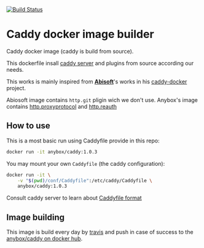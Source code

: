 [![Build Status](https://travis-ci.org/anybox/caddy-docker.svg?branch=master)](
https://travis-ci.org/anybox/caddy-docker)

# Caddy docker image builder

Caddy docker image (caddy is build from source).

This dockerfile insall [caddy server](https://github.com/caddyserver/caddy)
and plugins from source according our needs.

This works is mainly inspired from **[Abisoft](
https://github.com/abiosoft)**'s works in his [caddy-docker](
https://github.com/abiosoft/caddy-docker) project.

Abiosoft image contains ``http.git`` pligin wich we don't
use. Anybox's image contains [http.proxyprotocol](
https://github.com/mastercactapus/caddy-proxyprotocol) and [http.reauth](
https://github.com/freman/caddy-reauth)

## How to use


This is a most basic run using Caddyfile provide in this repo:

```bash
docker run -it anybox/caddy:1.0.3
```

You may mount your own ``Caddyfile`` (the caddy configuration):

```bash
docker run -it \
    -v "$(pwd)/conf/Caddyfile":/etc/caddy/Caddyfile \
    anybox/caddy:1.0.3
```

Consult caddy server to learn about [Caddyfile format](
https://caddyserver.com/docs)

## Image building

This image is build every day by [travis](
https://travis-ci.org/anybox/caddy-docker) and push in case of success
to the [anybox/caddy on docker hub](
https://hub.docker.com/r/anybox/caddy/).
